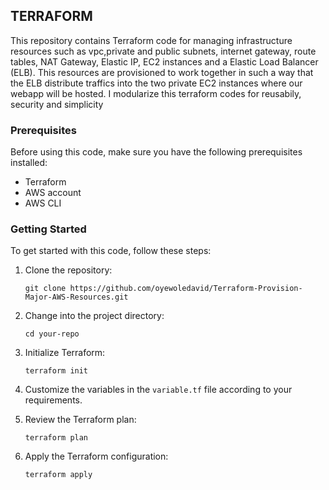 ## TERRAFORM
This repository contains Terraform code for managing infrastructure resources such as vpc,private and public subnets, internet gateway, route tables, NAT Gateway, Elastic IP, EC2 instances and a Elastic Load Balancer (ELB). This resources are provisioned to work together in such a way that the ELB distribute traffics into the two private EC2 instances where our webapp will be hosted. I modularize this terraform codes for reusabily, security and simplicity

### Prerequisites
Before using this code, make sure you have the following prerequisites installed:
- Terraform
- AWS account
- AWS CLI

### Getting Started
To get started with this code, follow these steps:

1. Clone the repository:
    ```
    git clone https://github.com/oyewoledavid/Terraform-Provision-Major-AWS-Resources.git
    ```

2. Change into the project directory:
    ```
    cd your-repo
    ```

3. Initialize Terraform:
    ```
    terraform init
    ```

4. Customize the variables in the `variable.tf` file according to your requirements.

5. Review the Terraform plan:
    ```
    terraform plan
    ```

6. Apply the Terraform configuration:
    ```
    terraform apply
    ```
